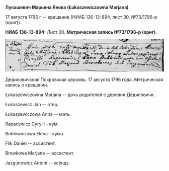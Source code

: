 **Лукашевич Марьяна Янова (Łukaszewiczowna Marjana)**

17 августа 1796 г -- крещение (НИАБ 136-13-894, лист 30, №73/1796-р
(ориг)).

**НИАБ 136-13-894:** Лист 30. **Метрическая запись №73/1796-р (ориг).**

![](./media/f922a8f0073ded5feffe3298e0da818caacb459a.png)

Дедиловичская Покровская церковь. 17 августа 1796 года. Метрическая
запись о крещении.

Łukaszewiczowna Marjana -- дочь родителей с деревни Дедиловичи.

Łukaszewicz Jan -- отец.

Łukaszewiczowa Anna -- мать.

Rapacewicz Cyrylli - кум.

Boblewiczowa Elena - кума.

Flik Daniel -- ассистент.

Browkowa Marjana -- ассистент.

Jazgunowicz Antoni -- ксёндз.
